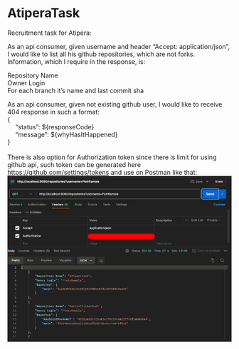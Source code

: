 # AtiperaTask
Recruitment task for Atipera: <br>

As an api consumer, given username and header “Accept: application/json”, I would like to list all his github repositories, which are not forks. Information, which I require in the response, is: <br>

Repository Name <br>
Owner Login <br>
For each branch it’s name and last commit sha

As an api consumer, given not existing github user, I would like to receive 404 response in such a format:<br>
{
<br>
    &emsp; “status”: ${responseCode}<br>
    &emsp; “message”: ${whyHasItHappened}<br>
}
<br>
<br>
There is also option for Authorization token since there is limit for using github api, 
such token can be generated here https://github.com/settings/tokens 
and use on Postman like that:
![postmanExample.png](postmanExample.png)